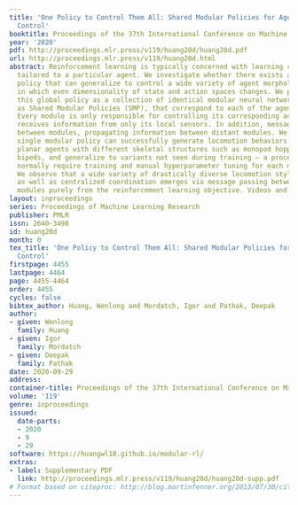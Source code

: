 ```yaml
---
title: 'One Policy to Control Them All: Shared Modular Policies for Agent-Agnostic
  Control'
booktitle: Proceedings of the 37th International Conference on Machine Learning
year: '2020'
pdf: http://proceedings.mlr.press/v119/huang20d/huang20d.pdf
url: http://proceedings.mlr.press/v119/huang20d.html
abstract: Reinforcement learning is typically concerned with learning control policies
  tailored to a particular agent. We investigate whether there exists a single global
  policy that can generalize to control a wide variety of agent morphologies – ones
  in which even dimensionality of state and action spaces changes. We propose to express
  this global policy as a collection of identical modular neural networks, dubbed
  as Shared Modular Policies (SMP), that correspond to each of the agent’s actuators.
  Every module is only responsible for controlling its corresponding actuator and
  receives information from only its local sensors. In addition, messages are passed
  between modules, propagating information between distant modules. We show that a
  single modular policy can successfully generate locomotion behaviors for several
  planar agents with different skeletal structures such as monopod hoppers, quadrupeds,
  bipeds, and generalize to variants not seen during training – a process that would
  normally require training and manual hyperparameter tuning for each morphology.
  We observe that a wide variety of drastically diverse locomotion styles across morphologies
  as well as centralized coordination emerges via message passing between decentralized
  modules purely from the reinforcement learning objective. Videos and code at https://huangwl18.github.io/modular-rl/
layout: inproceedings
series: Proceedings of Machine Learning Research
publisher: PMLR
issn: 2640-3498
id: huang20d
month: 0
tex_title: 'One Policy to Control Them All: Shared Modular Policies for Agent-Agnostic
  Control'
firstpage: 4455
lastpage: 4464
page: 4455-4464
order: 4455
cycles: false
bibtex_author: Huang, Wenlong and Mordatch, Igor and Pathak, Deepak
author:
- given: Wenlong
  family: Huang
- given: Igor
  family: Mordatch
- given: Deepak
  family: Pathak
date: 2020-09-29
address: 
container-title: Proceedings of the 37th International Conference on Machine Learning
volume: '119'
genre: inproceedings
issued:
  date-parts:
  - 2020
  - 9
  - 29
software: https://huangwl18.github.io/modular-rl/
extras:
- label: Supplementary PDF
  link: http://proceedings.mlr.press/v119/huang20d/huang20d-supp.pdf
# Format based on citeproc: http://blog.martinfenner.org/2013/07/30/citeproc-yaml-for-bibliographies/
---
```

